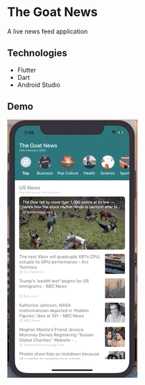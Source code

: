 # The Goat News

A live news feed application

## Technologies
- Flutter
- Dart
- Android Studio

## Demo
![](demo.gif)

